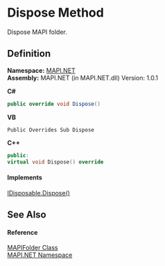 # Dispose Method


Dispose MAPI folder.



## Definition
**Namespace:** <a href="N_MAPI_NET.md">MAPI.NET</a>  
**Assembly:** MAPI.NET (in MAPI.NET.dll) Version: 1.0.1

**C#**
``` C#
public override void Dispose()
```
**VB**
``` VB
Public Overrides Sub Dispose
```
**C++**
``` C++
public:
virtual void Dispose() override
```



#### Implements
<a href="https://learn.microsoft.com/dotnet/api/system.idisposable.dispose#system-idisposable-dispose" target="_blank" rel="noopener noreferrer">IDisposable.Dispose()</a>  


## See Also


#### Reference
<a href="T_MAPI_NET_MAPIFolder.md">MAPIFolder Class</a>  
<a href="N_MAPI_NET.md">MAPI.NET Namespace</a>  
